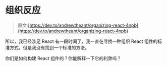 # 组织反应

> 原文:[https://dev.to/andrewtheant/organizing-react-4npb](https://dev.to/andrewtheant/organizing-react-4npb)

所以，我已经涉足 React 有一段时间了，我一直在寻找一种组织 React 组件的标准方式。但是我没有找到一个标准的方法。

你们是如何构建 React 组件的？你能解释一下它的利弊吗？